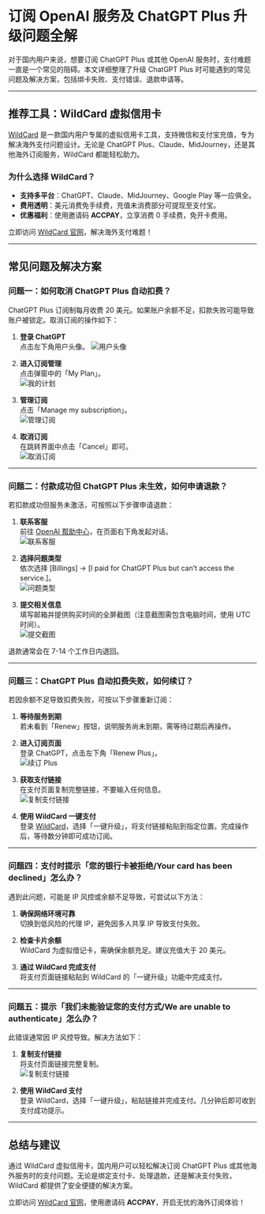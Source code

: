 # 订阅 OpenAI 服务及 ChatGPT Plus 升级问题全解

对于国内用户来说，想要订阅 ChatGPT Plus 或其他 OpenAI 服务时，支付难题一直是一个常见的阻碍。本文详细整理了升级 ChatGPT Plus 时可能遇到的常见问题及解决方案，包括绑卡失败、支付错误、退款申请等。

---

## 推荐工具：WildCard 虚拟信用卡

[WildCard](https://bit.ly/bewildcard) 是一款国内用户专属的虚拟信用卡工具，支持微信和支付宝充值，专为解决海外支付问题设计。无论是 ChatGPT Plus、Claude、MidJourney，还是其他海外订阅服务，WildCard 都能轻松助力。

### 为什么选择 WildCard？
- **支持多平台**：ChatGPT、Claude、MidJourney、Google Play 等一应俱全。
- **费用透明**：美元消费免手续费，充值未消费部分可提现至支付宝。
- **优惠福利**：使用邀请码 **ACCPAY**，立享消费 0 手续费，免开卡费用。

立即访问 [WildCard 官网](https://bit.ly/bewildcard)，解决海外支付难题！

---

## 常见问题及解决方案

### 问题一：如何取消 ChatGPT Plus 自动扣费？

ChatGPT Plus 订阅制每月收费 20 美元。如果账户余额不足，扣款失败可能导致账户被锁定。取消订阅的操作如下：

1. **登录 ChatGPT**  
   点击左下角用户头像。
   ![用户头像](https://gcore.jsdelivr.net/gh/JiangEthan/picgo/img/gpt4question/question0.webp)

2. **进入订阅管理**  
   点击弹窗中的「My Plan」。  
   ![我的计划](https://gcore.jsdelivr.net/gh/JiangEthan/picgo/img/gpt4question/question1.webp)

3. **管理订阅**  
   点击「Manage my subscription」。  
   ![管理订阅](https://gcore.jsdelivr.net/gh/JiangEthan/picgo/img/gpt4question/question2.webp)

4. **取消订阅**  
   在跳转界面中点击「Cancel」即可。  
   ![取消订阅](https://gcore.jsdelivr.net/gh/JiangEthan/picgo/img/gpt4question/question3.webp)

---

### 问题二：付款成功但 ChatGPT Plus 未生效，如何申请退款？

若扣款成功但服务未激活，可按照以下步骤申请退款：

1. **联系客服**  
   前往 [OpenAI 帮助中心](https://help.openai.com)，在页面右下角发起对话。  
   ![联系客服](https://gcore.jsdelivr.net/gh/JiangEthan/picgo/img/gpt4question/question4.webp)

2. **选择问题类型**  
   依次选择 [Billings] → [I paid for ChatGPT Plus but can’t access the service.]。  
   ![问题类型](https://gcore.jsdelivr.net/gh/JiangEthan/picgo/img/gpt4question/question6.webp)

3. **提交相关信息**  
   填写邮箱并提供购买时间的全屏截图（注意截图需包含电脑时间，使用 UTC 时间）。  
   ![提交截图](https://gcore.jsdelivr.net/gh/JiangEthan/picgo/img/gpt4question/question7.webp)

退款通常会在 7-14 个工作日内退回。

---

### 问题三：ChatGPT Plus 自动扣费失败，如何续订？

若因余额不足导致扣费失败，可按以下步骤重新订阅：

1. **等待服务到期**  
   若未看到「Renew」按钮，说明服务尚未到期，需等待过期后再操作。

2. **进入订阅页面**  
   登录 ChatGPT，点击左下角「Renew Plus」。  
   ![续订 Plus](https://gcore.jsdelivr.net/gh/JiangEthan/picgo/img/gpt4question/question8.webp)

3. **获取支付链接**  
   在支付页面复制完整链接，不要输入任何信息。  
   ![复制支付链接](https://gcore.jsdelivr.net/gh/JiangEthan/picgo/img/gpt4question/question10.webp)

4. **使用 WildCard 一键支付**  
   登录 [WildCard](https://bit.ly/bewildcard)，选择「一键升级」，将支付链接粘贴到指定位置。完成操作后，等待数分钟即可成功订阅。

---

### 问题四：支付时提示「您的银行卡被拒绝/Your card has been declined」怎么办？

遇到此问题，可能是 IP 风控或余额不足导致，可尝试以下方法：

1. **确保网络环境可靠**  
   切换到低风险的代理 IP，避免因多人共享 IP 导致支付失败。

2. **检查卡片余额**  
   WildCard 为虚拟借记卡，需确保余额充足。建议充值大于 20 美元。

3. **通过 WildCard 完成支付**  
   将支付页面链接粘贴到 WildCard 的「一键升级」功能中完成支付。

---

### 问题五：提示「我们未能验证您的支付方式/We are unable to authenticate」怎么办？

此错误通常因 IP 风控导致。解决方法如下：

1. **复制支付链接**  
   将支付页面链接完整复制。  
   ![复制支付链接](https://gcore.jsdelivr.net/gh/JiangEthan/picgo/img/update_plus/6.webp)

2. **使用 WildCard 支付**  
   登录 WildCard，选择「一键升级」，粘贴链接并完成支付。几分钟后即可收到支付成功提示。

---

## 总结与建议

通过 WildCard 虚拟信用卡，国内用户可以轻松解决订阅 ChatGPT Plus 或其他海外服务时的支付问题。无论是绑定支付卡、处理退款，还是解决支付失败，WildCard 都提供了安全便捷的解决方案。

立即访问 [WildCard 官网](https://bit.ly/bewildcard)，使用邀请码 **ACCPAY**，开启无忧的海外订阅体验！
